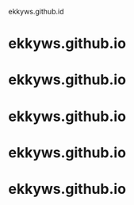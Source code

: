  ekkyws.github.id
# ekkyws.github.io
# ekkyws.github.io
# ekkyws.github.io
# ekkyws.github.io
# ekkyws.github.io

